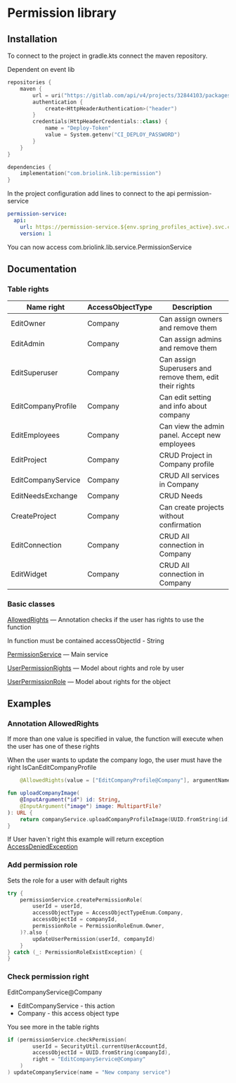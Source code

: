 # Permission library

## Installation

To connect to the project in gradle.kts connect the maven repository.

Dependent on event lib
```kotlin
repositories {
    maven {
        url = uri("https://gitlab.com/api/v4/projects/32844103/packages/maven")
        authentication {
            create<HttpHeaderAuthentication>("header")
        }
        credentials(HttpHeaderCredentials::class) {
            name = "Deploy-Token"
            value = System.getenv("CI_DEPLOY_PASSWORD")
        }
    }
}

dependencies {
    implementation("com.briolink.lib:permission")
}

```

In the project configuration add lines to connect to the api permission-service

```yaml
permission-service:
  api:
    url: https://permission-service.${env.spring_profiles_active}.svc.cluster.local/
    version: 1
```

You can now access com.briolink.lib.service.PermissionService

## Documentation

### Table rights
| Name right         | AccessObjectType | Description                                              |
|--------------------|------------------|----------------------------------------------------------|
| EditOwner          | Company          | Can assign owners and remove them                        |
| EditAdmin          | Company          | Can assign admins and remove them                        |
| EditSuperuser      | Company          | Can assign Superusers and remove them, edit their rights |
| EditCompanyProfile | Company          | Can edit setting and info about company                  |
| EditEmployees      | Company          | Can view the admin panel. Accept new employees           |
| EditProject        | Company          | CRUD Project in Company profile                          |
| EditCompanyService | Company          | CRUD All services in Company                             |
| EditNeedsExchange  | Company          | CRUD Needs                                               |
| CreateProject      | Company          | Can create projects without confirmation                 |
| EditConnection     | Company          | CRUD All connection in Company                           |
| EditWidget         | Company          | CRUD All connection in Company                           |

### Basic classes

[AllowedRights](https://gitlab.com/briolink/network/backend/permission-lib/-/blob/main/src/main/kotlin/com/briolink/lib/permission/AllowedRights.kt)
— Annotation checks if the user has rights to use the function

In function must be contained accessObjectId - String

[PermissionService](https://gitlab.com/briolink/network/backend/permission-lib/-/blob/main/src/main/kotlin/com/briolink/lib/permission/service/PermissionService.kt)
— Main service

[UserPermissionRights](https://gitlab.com/briolink/network/backend/permission-lib/-/blob/main/src/main/kotlin/com/briolink/lib/permission/model/UserPermissionRights.kt)
— Model about rights and role by user

[UserPermissionRole](https://gitlab.com/briolink/network/backend/permission-lib/-/blob/main/src/main/kotlin/com/briolink/lib/permission/model/UserPermissionRole.kt)
— Model about rights for the object

## Examples

### Annotation AllowedRights

If more than one value is specified in value, the function will execute when the user has one of these rights

When the user wants to update the company logo, the user must have the right IsCanEditCompanyProfile

```kotlin
    @AllowedRights(value = ["EditCompanyProfile@Company"], argumentNameId="id")

fun uploadCompanyImage(
    @InputArgument("id") id: String,
    @InputArgument("image") image: MultipartFile?
): URL {
    return companyService.uploadCompanyProfileImage(UUID.fromString(id), image)
}
```

If User haven`t right this example will return
exception [AccessDeniedException](https://gitlab.com/briolink/network/backend/permission-lib/-/blob/main/src/main/kotlin/com/briolink/lib/permission/exception/AccessDeniedException.kt)

### Add permission role

Sets the role for a user with default rights

```kotlin
try {
    permissionService.createPermissionRole(
        userId = userId,
        accessObjectType = AccessObjectTypeEnum.Company,
        accessObjectId = companyId,
        permissionRole = PermissionRoleEnum.Owner,
    )?.also {
        updateUserPermission(userId, companyId)
    }
} catch (_: PermissionRoleExistException) {
}
```

### Check permission right

EditCompanyService@Company
- EditCompanyService - this action
- Company - this access object type

You see more in the table rights

```kotlin
if (permissionService.checkPermission(
        userId = SecurityUtil.currentUserAccountId,
        accessObjectId = UUID.fromString(companyId),
        right = "EditCompanyService@Company"
    )
) updateCompanyService(name = "New company service")
```